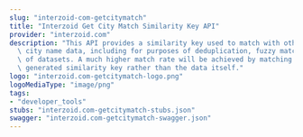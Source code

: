 ```yaml
---
slug: "interzoid-com-getcitymatch"
title: "Interzoid Get City Match Similarity Key API"
provider: "interzoid.com"
description: "This API provides a similarity key used to match with other similar\
  \ city name data, including for purposes of deduplication, fuzzy matching, or merging\
  \ of datasets. A much higher match rate will be achieved by matching on the algorithmically\
  \ generated similarity key rather than the data itself."
logo: "interzoid.com-getcitymatch-logo.png"
logoMediaType: "image/png"
tags:
- "developer_tools"
stubs: "interzoid.com-getcitymatch-stubs.json"
swagger: "interzoid.com-getcitymatch-swagger.json"
---
```

